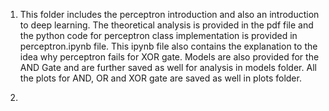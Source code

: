 1. This folder includes the perceptron introduction and also an introduction to deep learning. The theoretical analysis is provided in the pdf file and the python code for perceptron class implementation is provided in perceptron.ipynb file. This ipynb file also contains the explanation to the idea why perceptron fails for XOR gate. Models are also provided for the AND Gate and are further saved as well for analysis in models folder. All the plots for AND, OR and XOR gate are saved as well in plots folder. 

2. 
